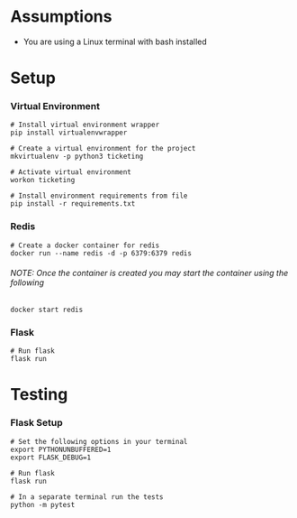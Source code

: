 # Assumptions
- You are using a Linux terminal with bash installed
# Setup
### Virtual Environment
```
# Install virtual environment wrapper
pip install virtualenvwrapper

# Create a virtual environment for the project
mkvirtualenv -p python3 ticketing

# Activate virtual environment
workon ticketing

# Install environment requirements from file
pip install -r requirements.txt
```
### Redis
```
# Create a docker container for redis
docker run --name redis -d -p 6379:6379 redis
```
###### NOTE: Once the container is created you may start the container using the following
```
docker start redis
```
### Flask
```
# Run flask
flask run
```

# Testing
### Flask Setup
```
# Set the following options in your terminal
export PYTHONUNBUFFERED=1
export FLASK_DEBUG=1

# Run flask
flask run

# In a separate terminal run the tests
python -m pytest
```